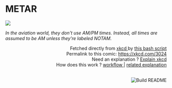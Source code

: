 # <b>METAR</b>

[![](https://imgs.xkcd.com/comics/metar.png)](https://xkcd.com/3024)

<i>In the aviation world, they don&#39;t use AM/PM times. Instead, all times are assumed to be AM unless they&#39;re labeled NOTAM.</i>

<div align="right">
  Fetched directly from
  <a href="https://xkcd.com">
    xkcd
  </a>
  by
  <a href="https://github.com/Vanille-N/Vanille-N/blob/master/fetch">
    this bash script
  </a>
</div>
<div align="right">
  Permalink to this comic:
  <a href="https://xkcd.com/3024">
    https://xkcd.com/3024
  </a>
</div>
<div align="right">
  Need an explanation ?
  <a href="https://www.explainxkcd.com/wiki/index.php/3024">
    Explain xkcd
  </a>
</div>
<div align="right">
  How does this work ?
  <a href="https://github.com/Vanille-N/Vanille-N/blob/master/.github/workflows/build.yml">
    workflow
  </a>
  |
  <a href="https://simonwillison.net/2020/Jul/10/self-updating-profile-readme/">
    related explanation
  </a>
</div><br>

<a href="https://github.com/Vanille-N/Vanille-N/actions"><img src="https://github.com/Vanille-N/Vanille-N/workflows/Build%20README/badge.svg" align="right" alt="Build README"></a>
